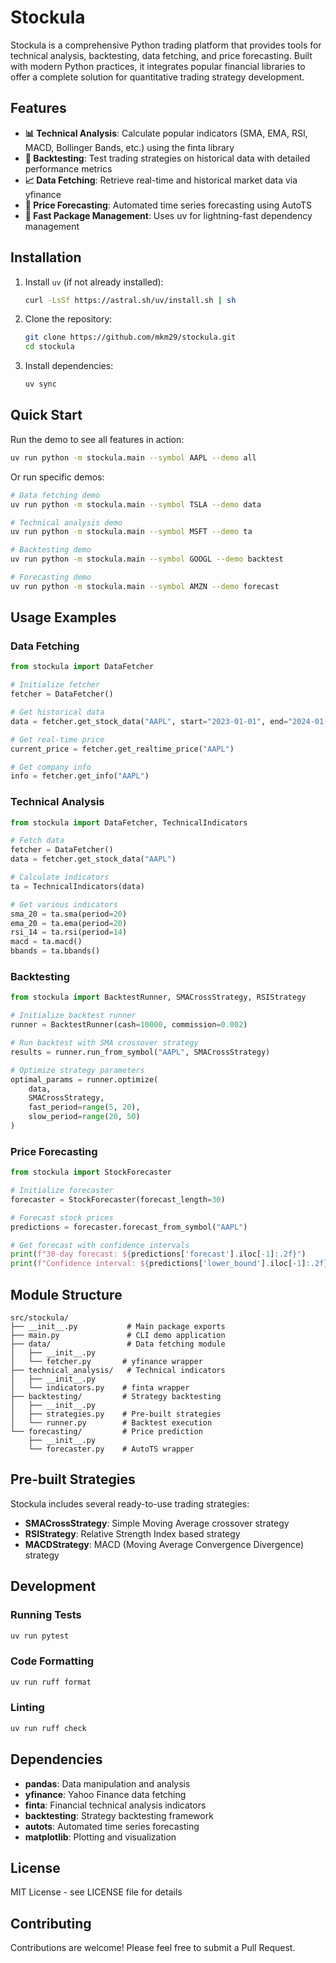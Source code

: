 # Stockula

Stockula is a comprehensive Python trading platform that provides tools for technical analysis, backtesting, data fetching, and price forecasting. Built with modern Python practices, it integrates popular financial libraries to offer a complete solution for quantitative trading strategy development.

## Features

- **📊 Technical Analysis**: Calculate popular indicators (SMA, EMA, RSI, MACD, Bollinger Bands, etc.) using the finta library
- **🔄 Backtesting**: Test trading strategies on historical data with detailed performance metrics
- **📈 Data Fetching**: Retrieve real-time and historical market data via yfinance
- **🔮 Price Forecasting**: Automated time series forecasting using AutoTS
- **🚀 Fast Package Management**: Uses uv for lightning-fast dependency management

## Installation

1. Install `uv` (if not already installed):

   ```bash
   curl -LsSf https://astral.sh/uv/install.sh | sh
   ```

1. Clone the repository:

   ```bash
   git clone https://github.com/mkm29/stockula.git
   cd stockula
   ```

1. Install dependencies:

   ```bash
   uv sync
   ```

## Quick Start

Run the demo to see all features in action:

```bash
uv run python -m stockula.main --symbol AAPL --demo all
```

Or run specific demos:

```bash
# Data fetching demo
uv run python -m stockula.main --symbol TSLA --demo data

# Technical analysis demo
uv run python -m stockula.main --symbol MSFT --demo ta

# Backtesting demo
uv run python -m stockula.main --symbol GOOGL --demo backtest

# Forecasting demo
uv run python -m stockula.main --symbol AMZN --demo forecast
```

## Usage Examples

### Data Fetching

```python
from stockula import DataFetcher

# Initialize fetcher
fetcher = DataFetcher()

# Get historical data
data = fetcher.get_stock_data("AAPL", start="2023-01-01", end="2024-01-01")

# Get real-time price
current_price = fetcher.get_realtime_price("AAPL")

# Get company info
info = fetcher.get_info("AAPL")
```

### Technical Analysis

```python
from stockula import DataFetcher, TechnicalIndicators

# Fetch data
fetcher = DataFetcher()
data = fetcher.get_stock_data("AAPL")

# Calculate indicators
ta = TechnicalIndicators(data)

# Get various indicators
sma_20 = ta.sma(period=20)
ema_20 = ta.ema(period=20)
rsi_14 = ta.rsi(period=14)
macd = ta.macd()
bbands = ta.bbands()
```

### Backtesting

```python
from stockula import BacktestRunner, SMACrossStrategy, RSIStrategy

# Initialize backtest runner
runner = BacktestRunner(cash=10000, commission=0.002)

# Run backtest with SMA crossover strategy
results = runner.run_from_symbol("AAPL", SMACrossStrategy)

# Optimize strategy parameters
optimal_params = runner.optimize(
    data,
    SMACrossStrategy,
    fast_period=range(5, 20),
    slow_period=range(20, 50)
)
```

### Price Forecasting

```python
from stockula import StockForecaster

# Initialize forecaster
forecaster = StockForecaster(forecast_length=30)

# Forecast stock prices
predictions = forecaster.forecast_from_symbol("AAPL")

# Get forecast with confidence intervals
print(f"30-day forecast: ${predictions['forecast'].iloc[-1]:.2f}")
print(f"Confidence interval: ${predictions['lower_bound'].iloc[-1]:.2f} - ${predictions['upper_bound'].iloc[-1]:.2f}")
```

## Module Structure

```
src/stockula/
├── __init__.py           # Main package exports
├── main.py               # CLI demo application
├── data/                 # Data fetching module
│   ├── __init__.py
│   └── fetcher.py       # yfinance wrapper
├── technical_analysis/   # Technical indicators
│   ├── __init__.py
│   └── indicators.py    # finta wrapper
├── backtesting/         # Strategy backtesting
│   ├── __init__.py
│   ├── strategies.py    # Pre-built strategies
│   └── runner.py        # Backtest execution
└── forecasting/         # Price prediction
    ├── __init__.py
    └── forecaster.py    # AutoTS wrapper
```

## Pre-built Strategies

Stockula includes several ready-to-use trading strategies:

- **SMACrossStrategy**: Simple Moving Average crossover strategy
- **RSIStrategy**: Relative Strength Index based strategy
- **MACDStrategy**: MACD (Moving Average Convergence Divergence) strategy

## Development

### Running Tests

```bash
uv run pytest
```

### Code Formatting

```bash
uv run ruff format
```

### Linting

```bash
uv run ruff check
```

## Dependencies

- **pandas**: Data manipulation and analysis
- **yfinance**: Yahoo Finance data fetching
- **finta**: Financial technical analysis indicators
- **backtesting**: Strategy backtesting framework
- **autots**: Automated time series forecasting
- **matplotlib**: Plotting and visualization

## License

MIT License - see LICENSE file for details

## Contributing

Contributions are welcome! Please feel free to submit a Pull Request.

